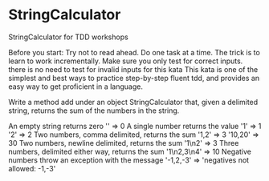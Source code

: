 # StringCalculator
StringCalculator for TDD workshops


Before you start:
Try not to read ahead.
Do one task at a time. The trick is to learn to work incrementally.
Make sure you only test for correct inputs. there is no need to test for invalid inputs for this kata
This kata is one of the simplest and best ways to practice step-by-step fluent tdd, and provides an easy way to get proficient in a language.

Write a method add under an object StringCalculator that, given a delimited string, returns the sum of the numbers in the string.

An empty string returns zero '' => 0
A single number returns the value '1' => 1 '2' => 2
Two numbers, comma delimited, returns the sum '1,2' => 3 '10,20' => 30
Two numbers, newline delimited, returns the sum '1\n2' => 3
Three numbers, delimited either way, returns the sum '1\n2,3\n4' => 10
Negative numbers throw an exception with the message '-1,2,-3' => 'negatives not allowed: -1,-3'
